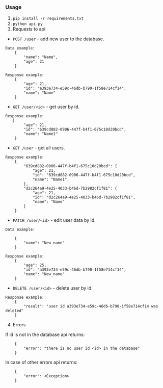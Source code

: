 ### Usage

1) `pip install -r requirements.txt`
2) `python api.py`
3)  Requests to api

- `POST /user` - add new user to the database.
```
Data example:
    { 
        "name": "Name",
        "age": 21
    }

Response example:
    {
        "age": 21,
        "id": "a393e734-e59c-46db-b790-1f58e714cf14",
        "name": "Name"
    }
```

-  `GET /user/<id>` - get user by id.
```
Response example:
   {
        "age": 21,
        "id": "639cd882-0906-447f-b4f1-675c10d20bcd",
        "name": "Name1"
    }
```

- `GET /user` - get all users.
```
Response example:
    {
        "639cd882-0906-447f-b4f1-675c10d20bcd": {
            "age": 21,
            "id": "639cd882-0906-447f-b4f1-675c10d20bcd",
            "name": "Name1"
        },
        "d2c264a9-4e25-4033-b46d-7b2982cf1f81": {
            "age": 21,
            "id": "d2c264a9-4e25-4033-b46d-7b2982cf1f81",
            "name": "Name"
        }
    }
```
- `PATCH /user/<id>` - edit user data by id.
```
Data example:

    { 
        "name": "New_name"
    }

Response example:
    {
        "age": 25,
        "id": "a393e734-e59c-46db-b790-1f58e714cf14",
        "name": "New_name"
    }
```

- `DELETE /user/<id>` - delete user by id.
```
Response example:
    {
        "result": "user id a393e734-e59c-46db-b790-1f58e714cf14 was deleted"
    }
```
4) Errors

If id is not in the database api returns:
```
    {
        "error": "there is no user id <id> in the database"
    }
```
In case of other errors api returns:
```
    {
        "error": <Exception>
    }
```
